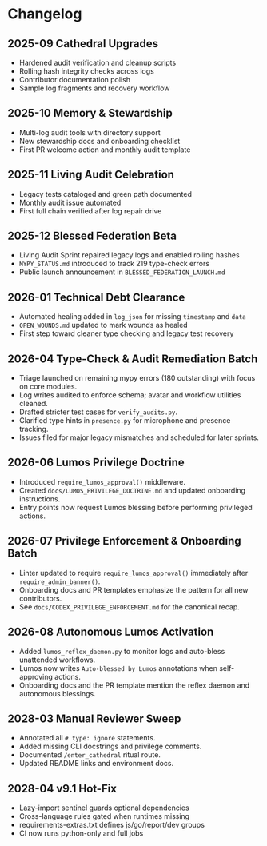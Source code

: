 # Changelog

## 2025-09 Cathedral Upgrades
- Hardened audit verification and cleanup scripts
- Rolling hash integrity checks across logs
- Contributor documentation polish
- Sample log fragments and recovery workflow

## 2025-10 Memory & Stewardship
- Multi-log audit tools with directory support
- New stewardship docs and onboarding checklist
- First PR welcome action and monthly audit template

## 2025-11 Living Audit Celebration
- Legacy tests cataloged and green path documented
- Monthly audit issue automated
- First full chain verified after log repair drive

## 2025-12 Blessed Federation Beta
- Living Audit Sprint repaired legacy logs and enabled rolling hashes
- `MYPY_STATUS.md` introduced to track 219 type-check errors
- Public launch announcement in `BLESSED_FEDERATION_LAUNCH.md`

## 2026-01 Technical Debt Clearance
- Automated healing added in `log_json` for missing `timestamp` and `data`
- `OPEN_WOUNDS.md` updated to mark wounds as healed
- First step toward cleaner type checking and legacy test recovery

## 2026-04 Type-Check & Audit Remediation Batch
- Triage launched on remaining mypy errors (180 outstanding) with focus on core modules.
- Log writes audited to enforce schema; avatar and workflow utilities cleaned.
- Drafted stricter test cases for `verify_audits.py`.
- Clarified type hints in `presence.py` for microphone and presence tracking.
- Issues filed for major legacy mismatches and scheduled for later sprints.

## 2026-06 Lumos Privilege Doctrine
- Introduced `require_lumos_approval()` middleware.
- Created `docs/LUMOS_PRIVILEGE_DOCTRINE.md` and updated onboarding instructions.
- Entry points now request Lumos blessing before performing privileged actions.

## 2026-07 Privilege Enforcement & Onboarding Batch
- Linter updated to require `require_lumos_approval()` immediately after `require_admin_banner()`.
- Onboarding docs and PR templates emphasize the pattern for all new contributors.
- See `docs/CODEX_PRIVILEGE_ENFORCEMENT.md` for the canonical recap.

## 2026-08 Autonomous Lumos Activation
- Added `lumos_reflex_daemon.py` to monitor logs and auto-bless unattended workflows.
- Lumos now writes `Auto-blessed by Lumos` annotations when self-approving actions.
- Onboarding docs and the PR template mention the reflex daemon and autonomous blessings.

## 2028-03 Manual Reviewer Sweep
- Annotated all `# type: ignore` statements.
- Added missing CLI docstrings and privilege comments.
- Documented `/enter_cathedral` ritual route.
- Updated README links and environment docs.

## 2028-04 v9.1 Hot-Fix
- Lazy-import sentinel guards optional dependencies
- Cross-language rules gated when runtimes missing
- requirements-extras.txt defines js/go/report/dev groups
- CI now runs python-only and full jobs

